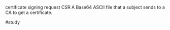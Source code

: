 certificate signing request CSR
A Base64 ASCII file that a subject sends to a CA to get a certificate.

#study 